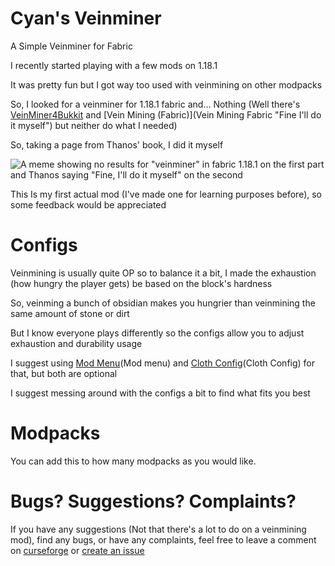 # Cyan's Veinminer
 A Simple Veinminer for Fabric

I recently started playing with a few mods on 1.18.1

It was pretty fun but I got way too used with veinmining on other modpacks

So, I looked for a veinminer for 1.18.1 fabric and... Nothing (Well there's [VeinMiner4Bukkit](VeinMiner4Bukkit) and [Vein Mining (Fabric)](Vein Mining Fabric "Fine I'll do it myself") but neither do what I needed)

So, taking a page from Thanos' book, I did it myself

![A meme showing no results for "veinminer" in fabric 1.18.1 on the first part and Thanos saying "Fine, I'll do it myself" on the second](THANOS_MEME)

This Is my first actual mod (I've made one for learning purposes before), so some feedback would be appreciated

# Configs
Veinmining is usually quite OP so to balance it a bit, I made the exhaustion (how hungry the player gets) be based on the block's hardness

So, veinming a bunch of obsidian makes you hungrier than veinmining the same amount of stone or dirt

But I know everyone plays differently so the configs allow you to adjust exhaustion and durability usage

I suggest using [Mod Menu](Mod menu) and [Cloth Config](Cloth Config) for that, but both are optional

I suggest messing around with the configs a bit to find what fits you best

# Modpacks
You can add this to how many modpacks as you would like.

# Bugs? Suggestions? Complaints?
If you have any suggestions (Not that there's a lot to do on a veinmining mod), find any bugs, or have any complaints, feel free to leave a comment on [curseforge](curseforge) or [create an issue](issues)

[VeinMiner4Bukkit]: https://www.curseforge.com/minecraft/mc-mods/veinminer4bukkit
[Vein Mining Fabric]: https://www.curseforge.com/minecraft/mc-mods/vein-mining-fabric
[THANOS_MEME]: D:\Dev\minecraft\veinminer\assets\fine_ill_do_it_myself.png
[Mod menu]: https://www.curseforge.com/minecraft/mc-mods/modmenu
[Cloth Config]: https://www.curseforge.com/minecraft/mc-mods/cloth-config
[curseforge]: a
[issues]: https://github.com/PrincessCyanMarine/Simple-Veinminer/issues
